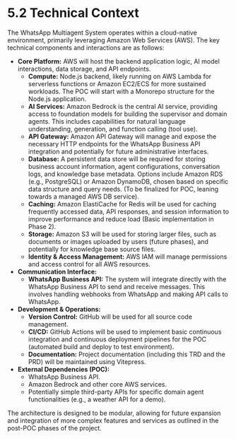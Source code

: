 # 5.2 Technical Context

The WhatsApp Multiagent System operates within a cloud-native environment, primarily leveraging Amazon Web Services (AWS). The key technical components and interactions are as follows:

*   **Core Platform:** AWS will host the backend application logic, AI model interactions, data storage, and API endpoints.
    *   **Compute:** Node.js backend, likely running on AWS Lambda for serverless functions or Amazon EC2/ECS for more sustained workloads. The POC will start with a Monorepo structure for the Node.js application.
    *   **AI Services:** Amazon Bedrock is the central AI service, providing access to foundation models for building the supervisor and domain agents. This includes capabilities for natural language understanding, generation, and function calling (tool use).
    *   **API Gateway:** Amazon API Gateway will manage and expose the necessary HTTP endpoints for the WhatsApp Business API integration and potentially for future administrative interfaces.
    *   **Database:** A persistent data store will be required for storing business account information, agent configurations, conversation logs, and knowledge base metadata. Options include Amazon RDS (e.g., PostgreSQL) or Amazon DynamoDB, chosen based on specific data structure and query needs. (To be finalized for POC, leaning towards a managed AWS DB service).
    *   **Caching:** Amazon ElastiCache for Redis will be used for caching frequently accessed data, API responses, and session information to improve performance and reduce load (Basic implementation in Phase 2).
    *   **Storage:** Amazon S3 will be used for storing larger files, such as documents or images uploaded by users (future phases), and potentially for knowledge base source files.
    *   **Identity & Access Management:** AWS IAM will manage permissions and access control for all AWS resources.
*   **Communication Interface:**
    *   **WhatsApp Business API:** The system will integrate directly with the WhatsApp Business API to send and receive messages. This involves handling webhooks from WhatsApp and making API calls to WhatsApp.
*   **Development & Operations:**
    *   **Version Control:** GitHub will be used for all source code management.
    *   **CI/CD:** GitHub Actions will be used to implement basic continuous integration and continuous deployment pipelines for the POC (automated build and deploy to test environment).
    *   **Documentation:** Project documentation (including this TRD and the PRD) will be maintained using Vitepress.
*   **External Dependencies (POC):**
    *   WhatsApp Business API.
    *   Amazon Bedrock and other core AWS services.
    *   Potentially simple third-party APIs for specific domain agent functionalities (e.g., a weather API for a demo).

The architecture is designed to be modular, allowing for future expansion and integration of more complex features and services as outlined in the post-POC phases of the project.
